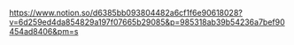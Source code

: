 https://www.notion.so/d6385bb093804482a6cf1f6e90618028?v=6d259ed4da854829a197f07665b29085&p=985318ab39b54236a7bef90454ad8406&pm=s